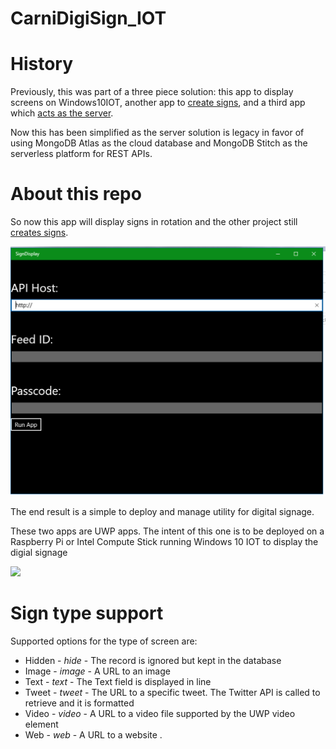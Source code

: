 # CarniDigiSign_IOT

# History
Previously, this was part of a three piece solution: this app to display screens on Windows10IOT, another app to [create signs](https://github.com/graboskyc/CarniDigiSign_App), and a third app which [acts as the server](https://github.com/graboskyc/CarniDigiSign_Server).

Now this has been simplified as the server solution is legacy in favor of using MongoDB Atlas as the cloud database and MongoDB Stitch as the serverless platform for REST APIs.

# About this repo

So now this app will display signs in rotation and the other project still [creates signs](https://github.com/graboskyc/CarniDigiSign_App).

![](SS/SS01.png)

The end result is a simple to deploy and manage utility for digital signage. 

These two apps are UWP apps. The intent of this one is to be deployed on a Raspberry Pi or Intel Compute Stick running Windows 10 IOT to display the digial signage

![](SS/ss01.jpg)

# Sign type support

Supported options for the type of screen are:
* Hidden - _hide_ - The record is ignored but kept in the database
* Image - _image_ - A URL to an image
* Text - _text_ - The Text field is displayed in line
* Tweet - _tweet_ - The URL to a specific tweet. The Twitter API is called to retrieve and it is formatted
* Video - _video_ - A URL to a video file supported by the UWP video element
* Web - _web_ - A URL to a website
. 